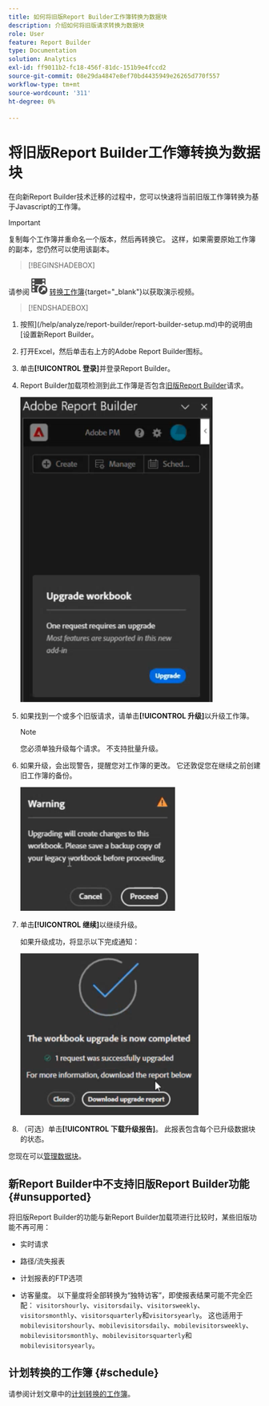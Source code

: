 ```yaml
---
title: 如何将旧版Report Builder工作簿转换为数据块
description: 介绍如何将旧版请求转换为数据块
role: User
feature: Report Builder
type: Documentation
solution: Analytics
exl-id: ff9011b2-fc18-456f-81dc-151b9e4fccd2
source-git-commit: 08e29da4847e8ef70bd4435949e26265d770f557
workflow-type: tm+mt
source-wordcount: '311'
ht-degree: 0%

---
```


# 将旧版Report Builder工作簿转换为数据块

在向新Report Builder技术迁移的过程中，您可以快速将当前旧版工作簿转换为基于Javascript的工作簿。

>[!IMPORTANT]
>
>复制每个工作簿并重命名一个版本，然后再转换它。 这样，如果需要原始工作簿的副本，您仍然可以使用该副本。


>[!BEGINSHADEBOX]

请参阅![VideoCheckedOut](/help/assets/icons/VideoCheckedOut.svg) [转换工作簿](https://video.tv.adobe.com/v/3434957?quality=12&learn=on){target="_blank"}以获取演示视频。

>[!ENDSHADEBOX]



1. 按照](/help/analyze/report-builder/report-builder-setup.md)中的说明由[设置新Report Builder。

1. 打开Excel，然后单击右上方的Adobe Report Builder图标。

1. 单击&#x200B;**[!UICONTROL 登录]**&#x200B;并登录Report Builder。

1. Report Builder加载项检测到此工作簿是否包含[旧版Report Builder](/help/analyze/legacy-report-builder/home.md)请求。

   ![升级工作簿提示](assets/upgrade_workbook.png)

1. 如果找到一个或多个旧版请求，请单击&#x200B;**[!UICONTROL 升级]**&#x200B;以升级工作簿。

   >[!NOTE]
   >
   >您必须单独升级每个请求。 不支持批量升级。


1. 如果升级，会出现警告，提醒您对工作簿的更改。 它还敦促您在继续之前创建旧工作簿的备份。

   ![升级警告](assets/upgrade_warning.png)

1. 单击&#x200B;**[!UICONTROL 继续]**&#x200B;以继续升级。

   如果升级成功，将显示以下完成通知：

   ![升级完成](assets/upgrade_complete.png)

1. （可选）单击&#x200B;**[!UICONTROL 下载升级报告]**。 此报表包含每个已升级数据块的状态。

您现在可以[管理数据块](/help/analyze/report-builder/manage-reportbuilder.md)。


## 新Report Builder中不支持旧版Report Builder功能 {#unsupported}

将旧版Report Builder的功能与新Report Builder加载项进行比较时，某些旧版功能不再可用：

- 实时请求

- 路径/流失报表

- 计划报表的FTP选项

- 访客量度。 以下量度将全部转换为“独特访客”，即使报表结果可能不完全匹配： `visitorshourly`、`visitorsdaily`、`visitorsweekly`、`visitorsmonthly`、`visitorsquarterly`和`visitorsyearly`。 这也适用于`mobilevisitorshourly`、`mobilevisitorsdaily`、`mobilevisitorsweekly`、`mobilevisitorsmonthly`、`mobilevisitorsquarterly`和`mobilevisitorsyearly`。

## 计划转换的工作簿 {#schedule}

请参阅计划文章中的[计划转换的工作簿](/help/analyze/report-builder/schedule-reportbuilder.md)。
